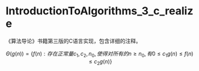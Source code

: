 # IntroductionToAlgorithms_3_c_realize
《算法导论》书籍第三版的C语言实现，包含详细的注释。
```math
\Theta(g(n))=\{f(n):存在正常量c_1,c_2,n_0,使得对所有的n\geq n_0,有0\leq c_1g(n)\leq f(n)\leq c_2g(n)\}
```
